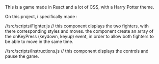 This is a game made in React and a lot of CSS, with a Harry Potter theme.

On this project, i specifically made : 

//src/scripts/Fighter.js // this component displays the two fighters, with there corresponding styles and moves.
the component create an array of the onKeyPress (keydown, keyup) event, in order to allow both fighters to be
able to move in the same time.

//src/scripts/Instructions.js // this component displays the controls and pause the game.
